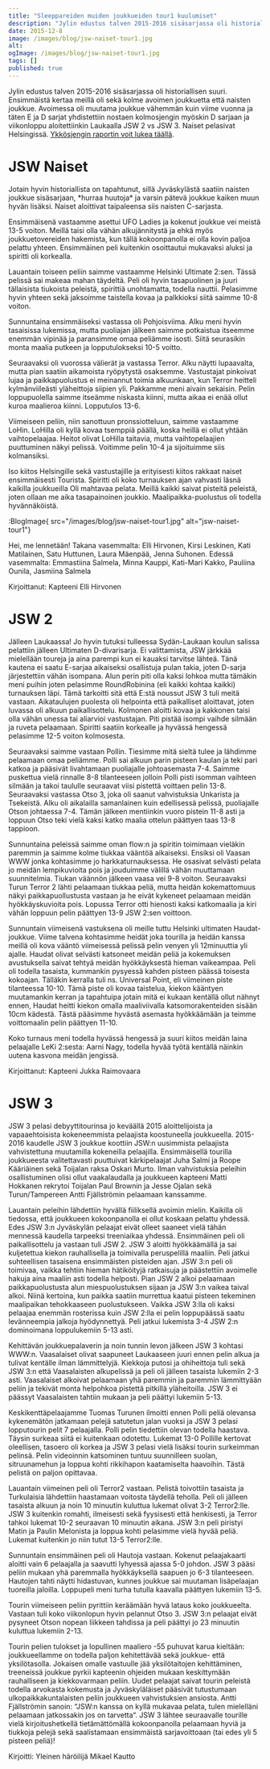```yaml
---
title: "Sleeppareiden muiden joukkueiden tour1 kuulumiset"
description: "Jylin edustus talven 2015-2016 sisäsarjassa oli historiallisen suuri. Ensimmäistä kertaa meillä oli sekä kolme avoimen joukkuetta että naisten joukkue. Avoimessa oli muutama joukkue vähemmän kuin viime vuonna ja täten E ja D sarjat yhdistettiin nostaen kolmosjengin myöskin D sarjaan ja viikonloppu aloitettiinkin Laukaalla JSW 2 vs JSW 3. Naiset pelasivat Helsingissä. Ykkösjengin raportin voit lukea"
date: 2015-12-8
image: /images/blog/jsw-naiset-tour1.jpg
alt:
ogImage: /images/blog/jsw-naiset-tour1.jpg
tags: []
published: true
---
```

Jylin edustus talven 2015-2016 sisäsarjassa oli historiallisen suuri. Ensimmäistä kertaa meillä oli sekä kolme avoimen joukkuetta että naisten joukkue. Avoimessa oli muutama joukkue vähemmän kuin viime vuonna ja täten E ja D sarjat yhdistettiin nostaen kolmosjengin myöskin D sarjaan ja viikonloppu aloitettiinkin Laukaalla JSW 2 vs JSW 3. Naiset pelasivat Helsingissä. [Ykkösjengin raportin voit lukea täällä](http://jyli.fi/sleeppareiden-ykkosjoukkue-sarjanousuun-ensimmaisella-tourilla/).

JSW Naiset
==========

Jotain hyvin historiallista on tapahtunut, sillä Jyväskylästä saatiin naisten joukkue sisäsarjaan, \*hurraa huutoja\* ja varsin pätevä joukkue kaiken muun hyvän lisäksi. Naiset aloittivat taipaleensa siis naisten C-sarjasta.

Ensimmäisenä vastaamme asettui UFO Ladies ja kokenut joukkue vei meistä 13-5 voiton. Meillä taisi olla vähän alkujännitystä ja ehkä myös joukkuetovereiden hakemista, kun tällä kokoonpanolla ei olla kovin paljoa pelattu yhteen. Ensimmäinen peli kuitenkin osoittautui mukavaksi aluksi ja spiritti oli korkealla.

Lauantain toiseen peliin saimme vastaamme Helsinki Ultimate 2:sen. Tässä pelissä sai makeaa mahan täydeltä. Peli oli hyvin tasapuolinen ja juuri tällaisista tiukoista peleistä, spirittiä unohtamatta, todella nauttii. Pelasimme hyvin yhteen sekä jaksoimme taistella kovaa ja palkkioksi siitä saimme 10-8 voiton.

Sunnuntaina ensimmäiseksi vastassa oli Pohjoisviima. Alku meni hyvin tasaisissa lukemissa, mutta puoliajan jälkeen saimme potkaistua itseemme enemmän vipinää ja paransimme omaa peliämme isosti. Siitä seurasikin monta maalia putkeen ja lopputulokseksi 10-5 voitto.

Seuraavaksi oli vuorossa välierät ja vastassa Terror. Alku näytti lupaavalta, mutta pian saatiin aikamoista ryöpytystä osaksemme. Vastustajat pinkoivat lujaa ja paikkapuolustus ei meinannut toimia alkuunkaan, kun Terror heitteli kylmänviileästi yläheittoja siipien yli. Pakkamme meni aivain sekaisin. Pelin loppupuolella saimme itseämme niskasta kiinni, mutta aikaa ei enää ollut kuroa maalieroa kiinni. Lopputulos 13-6.

Viimeiseen peliin, niin sanottuun pronssiotteluun, saimme vastaamme LoHin. LoHilla oli kyllä kovaa tsemppiä päällä, koska heillä ei ollut yhtään vaihtopelaajaa. Heitot olivat LoHilla taitavia, mutta vaihtopelaajien puuttuminen näkyi pelissä. Voitimme pelin 10-4 ja sijoituimme siis kolmansiksi.

Iso kiitos Helsingille sekä vastustajille ja erityisesti kiitos rakkaat naiset ensimmäisesti Tourista. Spiritti oli koko turnauksen ajan vahvasti läsnä kaikilla joukkueilla Oli mahtavaa pelata. Meillä kaikki saivat pisteitä peleistä, joten ollaan me aika tasapainoinen joukkio. Maalipaikka-puolustus oli todella hyvännäköistä.

:BlogImage{ src="/images/blog/jsw-naiset-tour1.jpg" alt="jsw-naiset-tour1"}

Hei, me lennetään! Takana vasemmalta: Elli Hirvonen, Kirsi Leskinen, Kati Matilainen, Satu Huttunen, Laura Mäenpää, Jenna Suhonen. Edessä vasemmalta: Emmastiina Salmela, Minna Kauppi, Kati-Mari Kakko, Pauliina Ounila, Jasmiina Salmela

Kirjoittanut: Kapteeni Elli Hirvonen

JSW 2
=====

Jälleen Laukaassa! Jo hyvin tutuksi tulleessa Sydän-Laukaan koulun salissa pelattiin jälleen Ultimaten D-divarisarja. Ei valittamista, JSW järkkää mielellään toureja ja aina parempi kun ei kauaksi tarvitse lähteä. Tänä kautena ei saatu E-sarjaa aikaiseksi osallistuja pulan takia, joten D-sarja järjestettiin vähän isompana. Alun perin piti olla kaksi lohkoa mutta tämäkin meni puihin joten pelasimme RoundRobinina (eli kaikki kohtaa kaikki) turnauksen läpi. Tämä tarkoitti sitä että E:stä noussut JSW 3 tuli meitä vastaan. Aikataulujen puolesta oli helpointa että paikalliset aloittavat, joten luvassa oli alkuun paikallisottelu. Kolmonen aloitti kovaa ja kakkonen taisi olla vähän unessa tai aliarvioi vastustajan. Piti pistää isompi vaihde silmään ja ruveta pelaamaan. Spiritti saatiin korkealle ja hyvässä hengessä pelasimme 12-5 voiton kolmosesta.

Seuraavaksi saimme vastaan Pollin. Tiesimme mitä sieltä tulee ja lähdimme pelaamaan omaa peliämme. Polli sai alkuun parin pisteen kaulan ja teki pari katkoa ja pääsivät livahtamaan puoliajalle johtoasemasta 7-4. Saimme puskettua vielä rinnalle 8-8 tilanteeseen jolloin Polli pisti isomman vaihteen silmään ja takoi taululle seuraavat viisi pistettä voittaen pelin 13-8. Seuraavaksi vastassa Otso 3, joka oli saanut vahvistuksia Unkarista ja Tsekeistä. Alku oli aikalailla samanlainen kuin edellisessä pelissä, puoliajalle Otson johtaessa 7-4. Tämän jälkeen mentiinkin vuoro pistein 11-8 asti ja loppuun Otso teki vielä kaksi katko maalia ottelun päättyen taas 13-8 tappioon.

Sunnuntaina peleissä saimme oman flow:n ja spiritin toimimaan vieläkin paremmin ja saimme kolme tiukkaa vääntöä aikaiseksi. Ensiksi oli Vaasan WWW jonka kohtasimme jo harkkaturnauksessa. He osasivat selvästi pelata jo meidän lempikuvioita pois ja jouduimme välillä vähän muuttamaan suunnitelmia. Tiukan väännön jälkeen vaasa vei 9-8 voiton. Seuraavaksi Turun Terror 2 lähti pelaamaan tiukkaa peliä, mutta heidän kokemattomuus näkyi paikkapuollustusta vastaan ja he eivät kykeneet pelaamaan meidän hyökkäyskuvioita pois. Lopussa Terror otti hienosti kaksi katkomaalia ja kiri vähän loppuun pelin päättyen 13-9 JSW 2:sen voittoon.

Sunnuntain viimeisenä vastuksena oli meille tuttu Helsinki ultimaten Haudat-joukkue. Viime talvena kohtasimme heidät joka tourilla ja heidän kanssa meillä oli kova vääntö viimeisessä pelissä pelin venyen yli 12minuuttia yli ajalle. Haudat olivat selvästi katsoneet meidän peliä ja kokemuksen avustuksella saivat tehtyä meidän hyökkäyksestä hieman vaikeampaa. Peli oli todella tasaista, kummankin pysyessä kahden pisteen päässä toisesta kokoajan. Tälläkin kerralla tuli ns. Universal Point, eli viimeinen piste tilanteessa 10-10. Tämä piste oli kovaa taistelua, kiekon kääntyen muutamankin kerran ja tapahtuipa jotain mitä ei kukaan kentällä ollut nähnyt ennen, Haudat heitti kiekon omalla maaliviivalla katsomorakenteiden sisään 10cm kädestä. Tästä pääsimme hyvästä asemasta hyökkäämään ja teimme voittomaalin pelin päättyen 11-10.

Koko turnaus meni todella hyvässä hengessä ja suuri kiitos meidän laina pelaajalle LeKi 2:sesta: Aarni Nagy, todella hyvää työtä kentällä näinkin uutena kasvona meidän jengissä.

Kirjoittanut: Kapteeni Jukka Raimovaara

JSW 3
=====

JSW 3 pelasi debyyttitourinsa jo keväällä 2015 aloittelijoista ja vapaaehtoisista kokeneemmista pelaajista koostuneella joukkueella. 2015-2016 kaudelle JSW 3 joukkue koottiin JSW:n uusimmista pelaajista vahvistettuna muutamilla kokeneilla pelaajilla. Ensimmäisellä tourilla joukkueesta valitettavasti puuttuivat kärkipelaajat Juha Salmi ja Roope Kääriäinen sekä Toijalan raksa Oskari Murto. Ilman vahvistuksia peleihin osallistuminen olisi ollut vaakalaudalla ja joukkueen kapteeni Matti Hokkanen rekrytoi Toijalan Paul Brownin ja Jesse Ojalan sekä Turun/Tampereen Antti Fjällströmin pelaamaan kanssamme.

Lauantain peleihin lähdettiin hyvällä fiiliksellä avoimin mielin. Kaikilla oli tiedossa, että joukkueen kokoonpanolla ei ollut koskaan pelattu yhdessä. Edes JSW 3:n Jyväskylän pelaajat eivät olleet saaneet vielä tähän mennessä kaudella tarpeeksi treeniaikaa yhdessä. Ensimmäinen peli oli paikallisottelu ja vastaan tuli JSW 2. JSW 3 aloitti hyökkäämällä ja sai kuljetettua kiekon rauhallisella ja toimivalla peruspelillä maaliin. Peli jatkui suhteellisen tasaisena ensimmäisten pisteiden ajan. JSW 3:n peli oli toimivaa, vaikka tehtiin hieman hätiköityjä ratkaisuja ja päästettiin avoimelle hakuja aina maaliin asti todella helposti. Pian  JSW 2 alkoi pelaamaan paikkapuolustusta alun miespuolustuksen sijaan ja JSW 3:n vaikea taival alkoi. Niinä kertoina, kun paikka saatiin murrettua kaatui pisteen tekeminen maalipaikan tehokkaaseen puolustukseen. Vaikka JSW 3:lla oli kaksi pelaajaa enemmän rosterissa kuin JSW 2:lla ei pelin loppupäässä saatu levänneempia jalkoja hyödynnettyä. Peli jatkui lukemista 3-4 JSW 2:n dominoimana loppulukemiin 5-13 asti.

Kehittävän joukkuepalaverin ja noin tunnin levon jälkeen JSW 3 kohtasi WWW:n. Vaasalaiset olivat saapuneet Laukaaseen juuri ennen pelin alkua ja tulivat kentälle ilman lämmittelyjä. Kiekkoja putosi ja ohiheittoja tuli sekä JSW 3:n että Vaasalaisten alkupelissä ja peli oli jälleen tasaista lukemiin 2-3 asti. Vaasalaiset alkoivat pelaamaan yhä paremmin ja paremmin lämmittyään peliin ja tekivät monta helpohkoa pistettä pitkillä yläheitoilla. JSW 3 ei päässyt Vaasalaisten tahtiin mukaan ja peli päättyi lukemiin 5-13.

Keskikenttäpelaajamme Tuomas Turunen ilmoitti ennen Polli peliä olevansa kykenemätön jatkamaan pelejä satutetun jalan vuoksi ja JSW 3 pelasi lopputourin pelit 7 pelaajalla. Polli pelin tiedettiin olevan todella haastava. Täysin surkeaa siitä ei kuitenkaan odotettu. Lukemat 13-0 Pollille kertovat oleellisen, tasoero oli korkea ja JSW 3 pelasi vielä lisäksi tourin surkeimman pelinsä. Pelin videoinnin katsominen tuntuu suunnilleen suolan, sitruunamehun ja loppua kohti rikkihapon kaatamiselta haavoihin. Tästä pelistä on paljon opittavaa.

Lauantain viimeinen peli oli Terror2 vastaan. Pelistä toivottiin tasaista ja Turkulaisia lähdettiin haastamaan voitosta täydellä teholla. Peli oli jälleen tasaista alkuun ja noin 10 minuutin kuluttua lukemat olivat 3-2 Terror2:lle. JSW 3 kuitenkin romahti, ilmeisesti sekä fyysisesti että henkisesti, ja Terror tahkoi lukemat 10-2 seuraavan 10 minuutin aikana. JSW 3:n peli piristyi Matin ja Paulin Melonista ja loppua kohti pelasimme vielä hyvää peliä. Lukemat kuitenkin jo niin tutut 13-5 Terror2:lle.

Sunnuntain ensimmäinen peli oli Hautoja vastaan. Kokenut pelaajakaarti aloitti vain 6 pelaajalla ja saavutti lyhyessä ajassa 5-0 johdon. JSW 3 pääsi peliin mukaan yhä paremmalla hyökkäyksellä saapuen jo 6-3 tilanteeseen. Hautojen tahti näytti hidastuvan, kunnes joukkue sai muutaman lisäpelaajan tuoreilla jaloilla. Loppupeli meni turha tutulla kaavalla päättyen lukemiin 13-5.

Tourin viimeiseen peliin pyrittiin keräämään hyvä lataus koko joukkueelta. Vastaan tuli koko viikonlopun hyvin pelannut Otso 3. JSW 3:n pelaajat eivät pysyneet Otson nopean liikkeen tahdissa ja peli päättyi jo 23 minuutin kuluttua lukemiin 2-13.

Tourin pelien tulokset ja lopullinen maaliero -55 puhuvat karua kieltään: joukkueellamme on todella paljon kehitettävää sekä joukkue- että yksilötasolla. Jokaisen omalle vastuulle jää yksilötaitojen kehittäminen, treeneissä joukkue pyrkii kapteenin ohjeiden mukaan keskittymään rauhalliseen ja kiekkovarmaan peliin. Uudet pelaajat saivat tourin peleistä todella arvokasta kokemusta ja Jyväskyläläiset pääsivät tutustumaan ulkopaikkakuntalaisten peliin joukkueen vahvistuksien ansiosta. Antti Fjällströmin sanoin: “JSW:n kanssa on kyllä mukavaa pelata, tulen mielelläni pelaamaan jatkossakin jos on tarvetta“. JSW 3 lähtee seuraavalle tourille vielä kirjoitushetkellä tietämättömällä kokoonpanolla pelaamaan hyviä ja tiukkoja pelejä sekä saalistamaan ensimmäistä sarjavoittoaan (tai edes yli 5 pisteen peliä)!

Kirjoitti: Yleinen häröilijä Mikael Kautto
